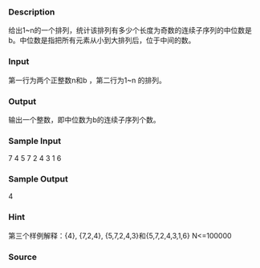 
### Description
给出1~n的一个排列，统计该排列有多少个长度为奇数的连续子序列的中位数是b。中位数是指把所有元素从小到大排列后，位于中间的数。

### Input
第一行为两个正整数n和b ，第二行为1~n 的排列。

### Output
输出一个整数，即中位数为b的连续子序列个数。
### Sample Input
7 4
5 7 2 4 3 1 6
### Sample Output
4
### Hint
第三个样例解释：{4}, {7,2,4}, {5,7,2,4,3}和{5,7,2,4,3,1,6}
N<=100000
### Source
